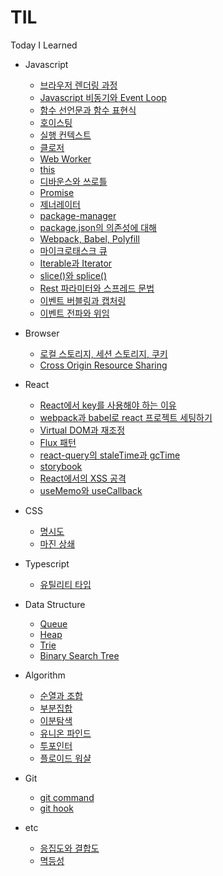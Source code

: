 # TIL

Today I Learned

- Javascript

  - [브라우저 렌더링 과정](/javascript/browser-rendering.md)
  - [Javascript 비동기와 Event Loop](/javascript/javascript-async-and-event-loop.md)
  - [함수 선언문과 함수 표현식](/javascript/function-declarations-and-expressions.md)
  - [호이스팅](/javascript/hoisting.md)
  - [실행 컨텍스트](/javascript/execution-context.md)
  - [클로저](/javascript/closure.md)
  - [Web Worker](/javascript/web-worker.md)
  - [this](/javascript/this.md)
  - [디바운스와 쓰로틀](/javascript/debounce-throttle.md)
  - [Promise](/javascript/promise.md)
  - [제너레이터](/javascript/generator.md)
  - [package-manager](/javascript/package-manager.md)
  - [package.json의 의존성에 대해](/javascript/package-json-dependencies.md)
  - [Webpack, Babel, Polyfill](/javascript/webpack-babel-and-polyfill.md)
  - [마이크로태스크 큐](/javascript/microtask-queue.md)
  - [Iterable과 Iterator](/javascript/Iterable-and-Iterator.md)
  - [slice()와 splice()](/javascript/slice-and-splice.md)
  - [Rest 파라미터와 스프레드 문법](/javascript/rest-and-spread.md)
  - [이벤트 버블링과 캡처링](/javascript/event-bubbling-and-capturing.md)
  - [이벤트 전파와 위임](/javascript/event-propagation-and-delegation.md)

- Browser

  - [로컬 스토리지, 세션 스토리지, 쿠키](/browser/web-storage.md)
  - [Cross Origin Resource Sharing](/browser/cors.md)

- React

  - [React에서 key를 사용해야 하는 이유](/react/list-and-key.md)
  - [webpack과 babel로 react 프로젝트 세팅하기](/react/setting-react-project-using-webpack-and-babel.md)
  - [Virtual DOM과 재조정](/react/virtual-dom-and-reconciliation.md)
  - [Flux 패턴](/react/flux-pattern.md)
  - [react-query의 staleTime과 gcTime](/react/staleTime-and-gcTime-in-react-query.md)
  - [storybook](/react/storybook.md)
  - [React에서의 XSS 공격](/react/xss-attacks-in-react.md)
  - [useMemo와 useCallback](/react/useMemo-and-useCallback.md)

- CSS

  - [명시도](/css/css-specificity.md)
  - [마진 상쇄](/css/margin-collapsing.md)

- Typescript

  - [유틸리티 타입](/typescript/utility-types.md)

- Data Structure

  - [Queue](/data%20structure/Queue.md)
  - [Heap](/data%20structure/Heap.md)
  - [Trie](/data%20structure/Trie.md)
  - [Binary Search Tree](/data%20structure/binary-search-tree.md)

- Algorithm

  - [순열과 조합](/algorithm/permutation-and-combination.md)
  - [부분집합](/algorithm/powerset.md)
  - [이분탐색](/algorithm/binary-search.md)
  - [유니온 파인드](/algorithm/union-find.md)
  - [투포인터](/algorithm/two-pointer.md)
  - [플로이드 워샬](/algorithm/floyd-warshall.md)

- Git

  - [git command](/git/git-command.md)
  - [git hook](/git/git-hook.md)

- etc

  - [응집도와 결합도](/etc/cohesion-coupling.md)
  - [멱등성](/etc/idempotency.md)
